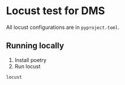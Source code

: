 # Locust test for DMS

All locust configurations are in `pyproject.toml`.

## Running locally

1. Install poetry
2. Run locust

```bash
locust
```